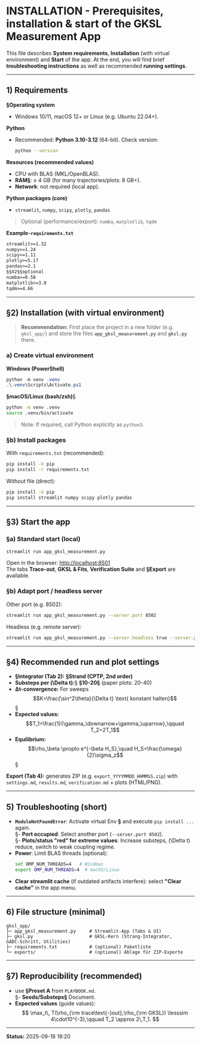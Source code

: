 
<!-- Math uses $$ ... $$ delimiters throughout -->

# INSTALLATION - Prerequisites, installation & start of the **GKSL Measurement App**

This file describes **System requirements**, **Installation** (with virtual environment) and **Start** of the app. At the end, you will find brief **troubleshooting instructions** as well as recommended **running settings**.

---

## 1) Requirements

**§Operating system**
- Windows 10/11, macOS 12+ or Linux (e.g. Ubuntu 22.04+).

**Python**
- Recommended: **Python 3.10-3.12** (64-bit). Check version:
  ```bash
  python --version
  ```

**Resources (recommended values)**
- CPU with BLAS (MKL/OpenBLAS).  
- **RAM§**: ≥ 4 GB (for many trajectories/plots: 8 GB+).  
- **Network**: not required (local app).

**Python packages (core)**
- `streamlit`, `numpy`, `scipy`, `plotly`, `pandas`

> Optional (performance/export): `numba`, `matplotlib`, `tqdm`

**Example-`requirements.txt`**
```txt
streamlit>=1.32
numpy>=1.24
scipy>=1.11
plotly>=5.17
pandas>=2.1
§§X2§§optional
numba>=0.58
matplotlib>=3.8
tqdm>=4.66
```

---

## §2) Installation (with virtual environment)

> **Recommendation:** First place the project in a new folder (e.g. `gksl_app/`) and store the files **`app_gksl_measurement.py`** and **`gksl.py`** there.

### a) Create virtual environment

**Windows (PowerShell)**
```powershell
python -m venv .venv
.\.venv\Scripts\Activate.ps1
```

**§macOS/Linux (bash/zsh)**§
```bash
python -m venv .venv
source .venv/bin/activate
```

> Note: If required, call Python explicitly as `python3`.

### §b) Install packages

With `requirements.txt` (recommended):
```bash
pip install -U pip
pip install -r requirements.txt
```

Without file (direct):
```bash
pip install -U pip
pip install streamlit numpy scipy plotly pandas
```

---

## §3) Start the app

### §a) Standard start (local)

```bash
streamlit run app_gksl_measurement.py
```

Open in the browser: <http://localhost:8501>  
The tabs **Trace-out**, **GKSL & Fits**, **Verification Suite** and **§Export** are available.

### §b) Adapt port / headless server

Other port (e.g. 8502):
```bash
streamlit run app_gksl_measurement.py --server.port 8502
```

Headless (e.g. remote server):
```bash
streamlit run app_gksl_measurement.py --server.headless true --server.port 8501
```

---

## §4) Recommended run and plot settings

- **§Integrator (Tab 2):** **§Strand (CPTP, 2nd order)**  
- **Substeps per \(\Delta t\):**§ **§10-20§** (paper plots: 20-40)
- **Δt-convergence:** For sweeps $$K=\frac{\sin^2\theta}{\Delta t} \text{ konstant halten}$$§
- **Expected values:** $$T_1=\frac{1}{\gamma_\downarrow+\gamma_\uparrow},\qquad T_2=2T_1$$
- **Equilibrium:** $$\rho_\beta \propto e^{-\beta H_S},\quad H_S=\frac{\omega}{2}\sigma_z$$§

**Export (Tab 4):** generates ZIP (e.g. `export_YYYYMMDD_HHMMSS.zip`) with `settings.md`, `results.md`, `verification.md` + plots (HTML/PNG).

---

## 5) Troubleshooting (short)

- **`ModuleNotFoundError`**: Activate virtual Env **§** and execute `pip install ...` again.  
§- **Port occupied**: Select another port (`--server.port 8502`).  
§- **Plots/status "red" for extreme values**: Increase substeps, \(\Delta t\) reduce, switch to weak coupling regime.  
- **Power**: Limit BLAS threads (optional):
  ```bash
  set OMP_NUM_THREADS=4   # Windows
  export OMP_NUM_THREADS=4  # macOS/Linux
  ```
- **Clear streamlit cache** (if outdated artifacts interfere): select **"Clear cache"** in the app menu.

---

## 6) File structure (minimal)

```
gksl_app/
├─ app_gksl_measurement.py     # Streamlit‑App (Tabs & UI)
├─ gksl.py                     # GKSL‑Kern (Strang‑Integrator, GADC‑Schritt, Utilities)
├─ requirements.txt            # (optional) Paketliste
└─ exports/                    # (optional) Ablage für ZIP‑Exporte
```

---

## §7) Reproducibility (recommended)

- use **§Preset A** from `PLAYBOOK.md`.  
§- **Seeds/Substeps§** Document.  
- **Expected values** (guide values):
  $$
  \max_t\, T(\rho_{\rm trace\text{-}out},\rho_{\rm GKSL}) \lesssim 4\cdot10^{-3},\qquad
  T_2 \approx 2\,T_1.
  $$

---

**Status:** 2025-09-18 19:20
